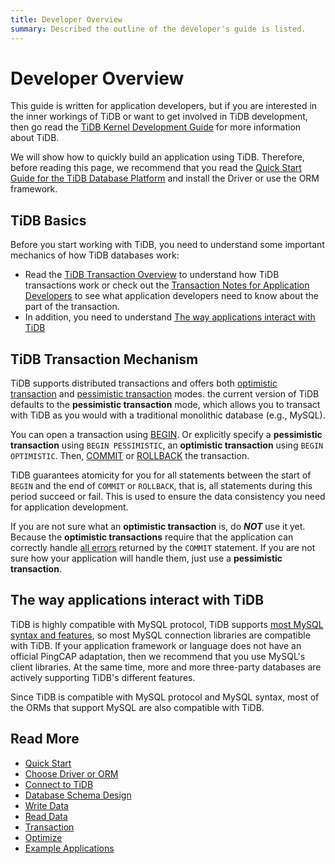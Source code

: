```yaml
---
title: Developer Overview
summary: Described the outline of the developer's guide is listed.
---
```


# Developer Overview

This guide is written for application developers, but if you are interested in the inner workings of TiDB or want to get involved in TiDB development, then go read the [TiDB Kernel Development Guide](https://pingcap.github.io/tidb-dev-guide/) for more information about TiDB.

We will show how to quickly build an application using TiDB. Therefore, before reading this page, we recommend that you read the [Quick Start Guide for the TiDB Database Platform](/quick-start-with-tidb.md) and install the Driver or use the ORM framework.

## TiDB Basics

Before you start working with TiDB, you need to understand some important mechanics of how TiDB databases work:

- Read the [TiDB Transaction Overview](/transaction-overview.md) to understand how TiDB transactions work or check out the [Transaction Notes for Application Developers](/develop/dev-guide-transaction-overview.md) to see what application developers need to know about the part of the transaction.
- In addition, you need to understand [The way applications interact with TiDB](#the-way-applications-interact-with-tidb)

## TiDB Transaction Mechanism

TiDB supports distributed transactions and offers both [optimistic transaction](/optimistic-transaction.md) and [pessimistic transaction](/pessimistic-transaction.md) modes. the current version of TiDB defaults to the **pessimistic transaction** mode, which allows you to transact with TiDB as you would with a traditional monolithic database (e.g., MySQL).

You can open a transaction using [BEGIN](/common/sql-statements/sql-statement-begin.md). Or explicitly specify a **pessimistic transaction** using `BEGIN PESSIMISTIC`, an **optimistic transaction** using `BEGIN OPTIMISTIC`. Then, [COMMIT](/common/sql-statements/sql-statement-commit.md) or [ROLLBACK](/common/sql-statements/sql-statement-rollback.md) the transaction.

TiDB guarantees atomicity for you for all statements between the start of `BEGIN` and the end of `COMMIT` or `ROLLBACK`, that is, all statements during this period succeed or fail. This is used to ensure the data consistency you need for application development.

If you are not sure what an **optimistic transaction** is, do ***NOT*** use it yet. Because the **optimistic transactions** require that the application can correctly handle [all errors](/error-codes.md) returned by the `COMMIT` statement. If you are not sure how your application will handle them, just use a **pessimistic transaction**.

## The way applications interact with TiDB

TiDB is highly compatible with MySQL protocol, TiDB supports [most MySQL syntax and features](https://docs.pingcap.com/zh/tidb/stable/mysql-compatibility), so most MySQL connection libraries are compatible with TiDB. If your application framework or language does not have an official PingCAP adaptation, then we recommend that you use MySQL's client libraries. At the same time, more and more three-party databases are actively supporting TiDB's different features.

Since TiDB is compatible with MySQL protocol and MySQL syntax, most of the ORMs that support MySQL are also compatible with TiDB.

## Read More

- [Quick Start](/develop/dev-guide-build-cluster-in-cloud.md)
- [Choose Driver or ORM](/develop/dev-guide-choose-driver-or-orm.md)
- [Connect to TiDB](/develop/dev-guide-connect-to-tidb.md)
- [Database Schema Design](/develop/dev-guide-schema-design-overview.md)
- [Write Data](/develop/dev-guide-insert-data.md)
- [Read Data](/develop/dev-guide-get-data-from-single-table.md)
- [Transaction](/develop/dev-guide-transaction-overview.md)
- [Optimize](/develop/dev-guide-optimize-sql-overview.md)
- [Example Applications](/develop/dev-guide-sample-application-spring-boot.md)